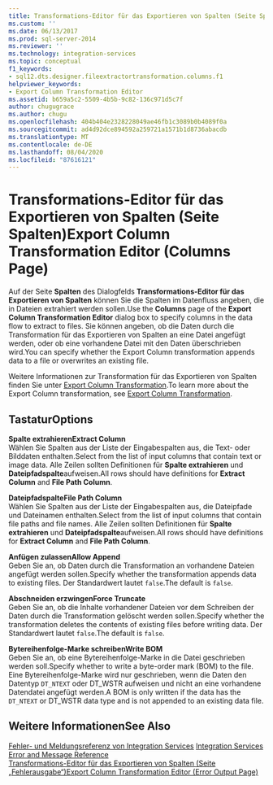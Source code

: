 ```yaml
---
title: Transformations-Editor für das Exportieren von Spalten (Seite Spalten) | Microsoft-Dokumentation
ms.custom: ''
ms.date: 06/13/2017
ms.prod: sql-server-2014
ms.reviewer: ''
ms.technology: integration-services
ms.topic: conceptual
f1_keywords:
- sql12.dts.designer.fileextractortransformation.columns.f1
helpviewer_keywords:
- Export Column Transformation Editor
ms.assetid: b659a5c2-5509-4b5b-9c82-136c971d5c7f
author: chugugrace
ms.author: chugu
ms.openlocfilehash: 404b404e2328228049ae46fb1c3089b0b4089f0a
ms.sourcegitcommit: ad4d92dce894592a259721a1571b1d8736abacdb
ms.translationtype: MT
ms.contentlocale: de-DE
ms.lasthandoff: 08/04/2020
ms.locfileid: "87616121"
---
```

# <a name="export-column-transformation-editor-columns-page"></a><span data-ttu-id="eba82-102">Transformations-Editor für das Exportieren von Spalten (Seite Spalten)</span><span class="sxs-lookup"><span data-stu-id="eba82-102">Export Column Transformation Editor (Columns Page)</span></span>
  <span data-ttu-id="eba82-103">Auf der Seite **Spalten** des Dialogfelds **Transformations-Editor für das Exportieren von Spalten** können Sie die Spalten im Datenfluss angeben, die in Dateien extrahiert werden sollen.</span><span class="sxs-lookup"><span data-stu-id="eba82-103">Use the **Columns** page of the **Export Column Transformation Editor** dialog box to specify columns in the data flow to extract to files.</span></span> <span data-ttu-id="eba82-104">Sie können angeben, ob die Daten durch die Transformation für das Exportieren von Spalten an eine Datei angefügt werden, oder ob eine vorhandene Datei mit den Daten überschrieben wird.</span><span class="sxs-lookup"><span data-stu-id="eba82-104">You can specify whether the Export Column transformation appends data to a file or overwrites an existing file.</span></span>  
  
 <span data-ttu-id="eba82-105">Weitere Informationen zur Transformation für das Exportieren von Spalten finden Sie unter [Export Column Transformation](data-flow/transformations/export-column-transformation.md).</span><span class="sxs-lookup"><span data-stu-id="eba82-105">To learn more about the Export Column transformation, see [Export Column Transformation](data-flow/transformations/export-column-transformation.md).</span></span>  
  
## <a name="options"></a><span data-ttu-id="eba82-106">Tastatur</span><span class="sxs-lookup"><span data-stu-id="eba82-106">Options</span></span>  
 <span data-ttu-id="eba82-107">**Spalte extrahieren**</span><span class="sxs-lookup"><span data-stu-id="eba82-107">**Extract Column**</span></span>  
 <span data-ttu-id="eba82-108">Wählen Sie Spalten aus der Liste der Eingabespalten aus, die Text- oder Bilddaten enthalten.</span><span class="sxs-lookup"><span data-stu-id="eba82-108">Select from the list of input columns that contain text or image data.</span></span> <span data-ttu-id="eba82-109">Alle Zeilen sollten Definitionen für **Spalte extrahieren** und **Dateipfadspalte**aufweisen.</span><span class="sxs-lookup"><span data-stu-id="eba82-109">All rows should have definitions for **Extract Column** and **File Path Column**.</span></span>  
  
 <span data-ttu-id="eba82-110">**Dateipfadspalte**</span><span class="sxs-lookup"><span data-stu-id="eba82-110">**File Path Column**</span></span>  
 <span data-ttu-id="eba82-111">Wählen Sie Spalten aus der Liste der Eingabespalten aus, die Dateipfade und Dateinamen enthalten.</span><span class="sxs-lookup"><span data-stu-id="eba82-111">Select from the list of input columns that contain file paths and file names.</span></span> <span data-ttu-id="eba82-112">Alle Zeilen sollten Definitionen für **Spalte extrahieren** und **Dateipfadspalte**aufweisen.</span><span class="sxs-lookup"><span data-stu-id="eba82-112">All rows should have definitions for **Extract Column** and **File Path Column**.</span></span>  
  
 <span data-ttu-id="eba82-113">**Anfügen zulassen**</span><span class="sxs-lookup"><span data-stu-id="eba82-113">**Allow Append**</span></span>  
 <span data-ttu-id="eba82-114">Geben Sie an, ob Daten durch die Transformation an vorhandene Dateien angefügt werden sollen.</span><span class="sxs-lookup"><span data-stu-id="eba82-114">Specify whether the transformation appends data to existing files.</span></span> <span data-ttu-id="eba82-115">Der Standardwert lautet `false`.</span><span class="sxs-lookup"><span data-stu-id="eba82-115">The default is `false`.</span></span>  
  
 <span data-ttu-id="eba82-116">**Abschneiden erzwingen**</span><span class="sxs-lookup"><span data-stu-id="eba82-116">**Force Truncate**</span></span>  
 <span data-ttu-id="eba82-117">Geben Sie an, ob die Inhalte vorhandener Dateien vor dem Schreiben der Daten durch die Transformation gelöscht werden sollen.</span><span class="sxs-lookup"><span data-stu-id="eba82-117">Specify whether the transformation deletes the contents of existing files before writing data.</span></span> <span data-ttu-id="eba82-118">Der Standardwert lautet `false`.</span><span class="sxs-lookup"><span data-stu-id="eba82-118">The default is `false`.</span></span>  
  
 <span data-ttu-id="eba82-119">**Bytereihenfolge-Marke schreiben**</span><span class="sxs-lookup"><span data-stu-id="eba82-119">**Write BOM**</span></span>  
 <span data-ttu-id="eba82-120">Geben Sie an, ob eine Bytereihenfolge-Marke in die Datei geschrieben werden soll.</span><span class="sxs-lookup"><span data-stu-id="eba82-120">Specify whether to write a byte-order mark (BOM) to the file.</span></span> <span data-ttu-id="eba82-121">Eine Bytereihenfolge-Marke wird nur geschrieben, wenn die Daten den Datentyp `DT_NTEXT` oder DT_WSTR aufweisen und nicht an eine vorhandene Datendatei angefügt werden.</span><span class="sxs-lookup"><span data-stu-id="eba82-121">A BOM is only written if the data has the `DT_NTEXT` or DT_WSTR data type and is not appended to an existing data file.</span></span>  
  
## <a name="see-also"></a><span data-ttu-id="eba82-122">Weitere Informationen</span><span class="sxs-lookup"><span data-stu-id="eba82-122">See Also</span></span>  
 <span data-ttu-id="eba82-123">[Fehler- und Meldungsreferenz von Integration Services](../../2014/integration-services/integration-services-error-and-message-reference.md) </span><span class="sxs-lookup"><span data-stu-id="eba82-123">[Integration Services Error and Message Reference](../../2014/integration-services/integration-services-error-and-message-reference.md) </span></span>  
 [<span data-ttu-id="eba82-124">Transformations-Editor für das Exportieren von Spalten &#40;Seite „Fehlerausgabe“&#41;</span><span class="sxs-lookup"><span data-stu-id="eba82-124">Export Column Transformation Editor &#40;Error Output Page&#41;</span></span>](../../2014/integration-services/export-column-transformation-editor-error-output-page.md)  
  
  
